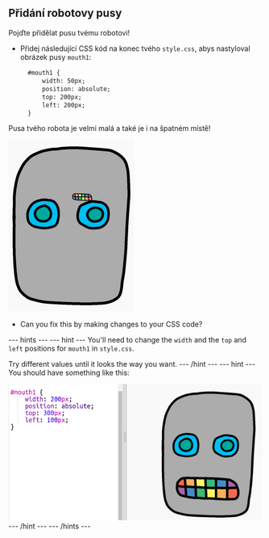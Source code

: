 ## Přidání robotovy pusy

Pojďte přidělat pusu tvému robotovi!

- Přidej následující CSS kód na konec tvého `style.css`, abys nastyloval obrázek pusy `mouth1`:
    
        #mouth1 {
            width: 50px;
            position: absolute;
            top: 200px;
            left: 200px;
        }
        

Pusa tvého robota je velmi malá a také je i na špatném místě!

![screenshot](images/robot-mouth.png)

- Can you fix this by making changes to your CSS code?

\--- hints \--- \--- hint \--- You'll need to change the `width` and the `top` and `left` positions for `mouth1` in `style.css`.

Try different values until it looks the way you want. \--- /hint \--- \--- hint \--- You should have something like this:

![screenshot](images/robot-mouth-code.png) \--- /hint \--- \--- /hints \---